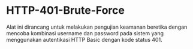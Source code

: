 # HTTP-401-Brute-Force
Alat ini dirancang untuk melakukan pengujian keamanan beretika dengan mencoba kombinasi username dan password pada sistem yang menggunakan autentikasi HTTP Basic dengan kode status 401.
